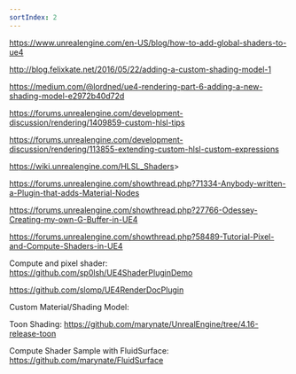 ```yaml
---
sortIndex: 2
---
```


<https://www.unrealengine.com/en-US/blog/how-to-add-global-shaders-to-ue4>

<http://blog.felixkate.net/2016/05/22/adding-a-custom-shading-model-1>

<https://medium.com/@lordned/ue4-rendering-part-6-adding-a-new-shading-model-e2972b40d72d>

<https://forums.unrealengine.com/development-discussion/rendering/1409859-custom-hlsl-tips>

<https://forums.unrealengine.com/development-discussion/rendering/113855-extending-custom-hlsl-custom-expressions>

<https://wiki.unrealengine.com/HLSL_Shaders>>

<https://forums.unrealengine.com/showthread.php?71334-Anybody-written-a-Plugin-that-adds-Material-Nodes>

<https://forums.unrealengine.com/showthread.php?27766-Odessey-Creating-my-own-G-Buffer-in-UE4>

<https://forums.unrealengine.com/showthread.php?58489-Tutorial-Pixel-and-Compute-Shaders-in-UE4>

Compute and pixel shader: <https://github.com/sp0lsh/UE4ShaderPluginDemo>

<https://github.com/slomp/UE4RenderDocPlugin>

Custom Material/Shading Model:

Toon Shading: <https://github.com/marynate/UnrealEngine/tree/4.16-release-toon>

Compute Shader Sample with FluidSurface: <https://github.com/marynate/FluidSurface>
